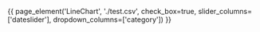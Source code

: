 {{ page_element('LineChart',
                './test.csv',
                check_box=true,
                slider_columns=['dateslider'],
                dropdown_columns=['category'])
}}
